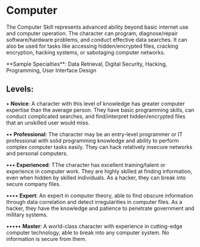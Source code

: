 # **Computer**

The Computer Skill represents advanced ability beyond basic internet use and computer operation. The character can program, diagnose/repair software/hardware problems, and conduct effective data searches. It can also be used for tasks like accessing hidden/encrypted files, cracking encryption, hacking systems, or sabotaging computer networks.

<Long>
**Sample Specialties**: Data Retrieval, Digital Security,
Hacking, Programming, User Interface Design

## **Levels**:
• **Novice**: A character with this level of knowledge has greater computer expertise than the average person. They have basic programming skills, can conduct complicated searches, and find/interpret hidden/encrypted files that an unskilled user would miss.

•• **Professional**: The character may be an entry-level programmer or IT professional with solid programming knowledge and ability to perform complex computer tasks easily. They can hack relatively insecure networks and personal computers.

••• **Experienced**: TThe character has excellent training/talent or experience in computer work. They are highly skilled at finding information, even when hidden by skilled individuals. As a hacker, they can break into secure company files.

•••• **Expert**: An expert in computer theory, able to find obscure information through data correlation and detect irregularities in computer files. As a hacker, they have the knowledge and patience to penetrate government and military systems.

••••• **Master**: A world-class character with experience in cutting-edge computer technology, able to break into any computer system. No information is secure from them.
</Long>